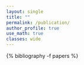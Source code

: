 ```yaml
---
layout: single
title: ""
permalink: /publication/
author_profile: true
use_math: true
classes: wide
---
```


{% bibliography -f papers %}